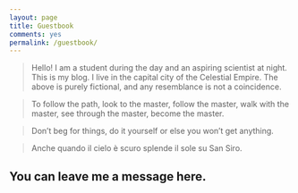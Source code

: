 ```yaml
---
layout: page
title: Guestbook
comments: yes
permalink: /guestbook/
---
```


> Hello! I am a student during the day and an aspiring scientist at night. This is my blog. I live in the capital city of the Celestial Empire.
The above is purely fictional, and any resemblance is not a coincidence.

> To follow the path, look to the master, follow the master, walk with the master, see through the master, become the master.

> Don’t beg for things, do it yourself or else you won’t get anything.

> Anche quando il cielo è scuro splende il sole su San Siro.

## You can leave me a message here.
